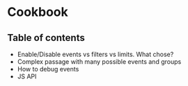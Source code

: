# Cookbook

## Table of contents

* Enable/Disable events vs filters vs limits. What chose?
* Complex passage with many possible events and groups
* How to debug events
* JS API

